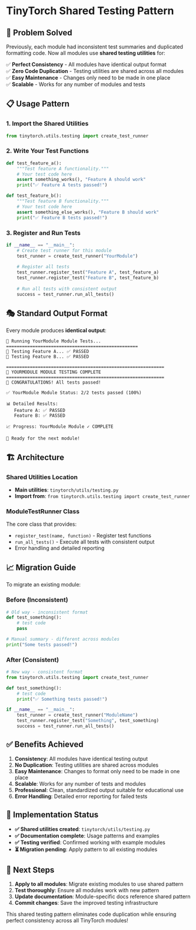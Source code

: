 # TinyTorch Shared Testing Pattern

## 🎯 Problem Solved

Previously, each module had inconsistent test summaries and duplicated formatting code. Now all modules use **shared testing utilities** for:

✅ **Perfect Consistency** - All modules have identical output format  
✅ **Zero Code Duplication** - Testing utilities are shared across all modules  
✅ **Easy Maintenance** - Changes only need to be made in one place  
✅ **Scalable** - Works for any number of modules and tests  

## 📋 Usage Pattern

### 1. Import the Shared Utilities

```python
from tinytorch.utils.testing import create_test_runner
```

### 2. Write Your Test Functions

```python
def test_feature_a():
    """Test feature A functionality."""
    # Your test code here
    assert something_works(), "Feature A should work"
    print("✅ Feature A tests passed!")

def test_feature_b():
    """Test feature B functionality."""
    # Your test code here
    assert something_else_works(), "Feature B should work"
    print("✅ Feature B tests passed!")
```

### 3. Register and Run Tests

```python
if __name__ == "__main__":
    # Create test runner for this module
    test_runner = create_test_runner("YourModule")
    
    # Register all tests
    test_runner.register_test("Feature A", test_feature_a)
    test_runner.register_test("Feature B", test_feature_b)
    
    # Run all tests with consistent output
    success = test_runner.run_all_tests()
```

## 🎭 Standard Output Format

Every module produces **identical output**:

```
🔬 Running YourModule Module Tests...
==================================================
🧪 Testing Feature A... ✅ PASSED
🧪 Testing Feature B... ✅ PASSED

============================================================
🎯 YOURMODULE MODULE TESTING COMPLETE
============================================================
🎉 CONGRATULATIONS! All tests passed!

✅ YourModule Module Status: 2/2 tests passed (100%)

📊 Detailed Results:
   Feature A: ✅ PASSED
   Feature B: ✅ PASSED

📈 Progress: YourModule Module ✓ COMPLETE

🚀 Ready for the next module!
```

## 🏗️ Architecture

### Shared Utilities Location
- **Main utilities**: `tinytorch/utils/testing.py`
- **Import from**: `from tinytorch.utils.testing import create_test_runner`

### ModuleTestRunner Class
The core class that provides:
- `register_test(name, function)` - Register test functions
- `run_all_tests()` - Execute all tests with consistent output
- Error handling and detailed reporting

## 📈 Migration Guide

To migrate an existing module:

### Before (Inconsistent)
```python
# Old way - inconsistent format
def test_something():
    # test code
    pass

# Manual summary - different across modules
print("Some tests passed!")
```

### After (Consistent)
```python
# New way - consistent format
from tinytorch.utils.testing import create_test_runner

def test_something():
    # test code
    print("✅ Something tests passed!")

if __name__ == "__main__":
    test_runner = create_test_runner("ModuleName")
    test_runner.register_test("Something", test_something)
    success = test_runner.run_all_tests()
```

## ✅ Benefits Achieved

1. **Consistency**: All modules have identical testing output
2. **No Duplication**: Testing utilities are shared across modules
3. **Easy Maintenance**: Changes to format only need to be made in one place
4. **Scalable**: Works for any number of tests and modules
5. **Professional**: Clean, standardized output suitable for educational use
6. **Error Handling**: Detailed error reporting for failed tests

## 🚀 Implementation Status

- **✅ Shared utilities created**: `tinytorch/utils/testing.py`
- **✅ Documentation complete**: Usage patterns and examples
- **✅ Testing verified**: Confirmed working with example modules
- **⏳ Migration pending**: Apply pattern to all existing modules

## 🔧 Next Steps

1. **Apply to all modules**: Migrate existing modules to use shared pattern
2. **Test thoroughly**: Ensure all modules work with new pattern
3. **Update documentation**: Module-specific docs reference shared pattern
4. **Commit changes**: Save the improved testing infrastructure

This shared testing pattern eliminates code duplication while ensuring perfect consistency across all TinyTorch modules! 